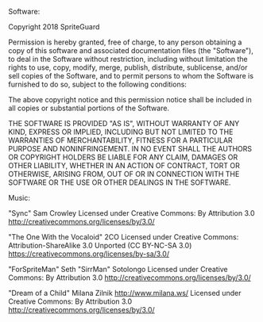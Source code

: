 Software:

Copyright 2018 SpriteGuard

Permission is hereby granted, free of charge, to any person obtaining a copy of
this software and associated documentation files (the "Software"), to deal in
the Software without restriction, including without limitation the rights to
use, copy, modify, merge, publish, distribute, sublicense, and/or sell copies of
the Software, and to permit persons to whom the Software is furnished to do so,
subject to the following conditions:

The above copyright notice and this permission notice shall be included in all
copies or substantial portions of the Software.

THE SOFTWARE IS PROVIDED "AS IS", WITHOUT WARRANTY OF ANY KIND, EXPRESS OR
IMPLIED, INCLUDING BUT NOT LIMITED TO THE WARRANTIES OF MERCHANTABILITY, FITNESS
FOR A PARTICULAR PURPOSE AND NONINFRINGEMENT. IN NO EVENT SHALL THE AUTHORS OR
COPYRIGHT HOLDERS BE LIABLE FOR ANY CLAIM, DAMAGES OR OTHER LIABILITY, WHETHER
IN AN ACTION OF CONTRACT, TORT OR OTHERWISE, ARISING FROM, OUT OF OR IN
CONNECTION WITH THE SOFTWARE OR THE USE OR OTHER DEALINGS IN THE SOFTWARE.

Music:

"Sync"
Sam Crowley
Licensed under Creative Commons: By Attribution 3.0
http://creativecommons.org/licenses/by/3.0/

"The One With the Vocaloid"
2CO
Licensed under Creative Commons: Attribution-ShareAlike 3.0 Unported (CC BY-NC-SA 3.0)
https://creativecommons.org/licenses/by-sa/3.0/

"ForSpriteMan"
Seth "SirrMan" Sotolongo
Licensed under Creative Commons: By Attribution 3.0
http://creativecommons.org/licenses/by/3.0/

"Dream of a Child"
Milana Zilnik http://www.milana.ws/
Licensed under Creative Commons: By Attribution 3.0
http://creativecommons.org/licenses/by/3.0/